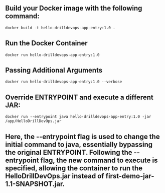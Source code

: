 ## Build your Docker image with the following command:
`docker build -t hello-drilldevops-app-entry:1.0 .`

##  Run the Docker Container
`docker run hello-drilldevops-app-entry:1.0`

## Passing Additional Arguments
`docker run hello-drilldevops-app-entry:1.0 --verbose`

## Override ENTRYPOINT and execute a different JAR:
`docker run --entrypoint java hello-drilldevops-app-entry:1.0 -jar /app/HelloDrillDevOps.jar`

## Here, the --entrypoint flag is used to change the initial command to java, essentially bypassing the original ENTRYPOINT. Following the --entrypoint flag, the new command to execute is specified, allowing the container to run the HelloDrillDevOps.jar instead of first-demo-jar-1.1-SNAPSHOT.jar.